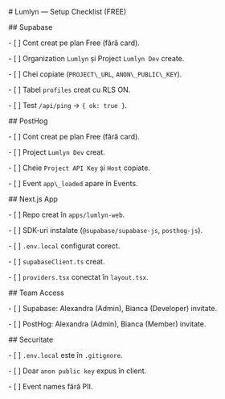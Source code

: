 \# Lumlyn — Setup Checklist (FREE)



\## Supabase

\- \[ ] Cont creat pe plan Free (fără card).

\- \[ ] Organization `Lumlyn` și Project `Lumlyn Dev` create.

\- \[ ] Chei copiate (`PROJECT\_URL`, `ANON\_PUBLIC\_KEY`).

\- \[ ] Tabel `profiles` creat cu RLS ON.

\- \[ ] Test `/api/ping` → `{ ok: true }`.



\## PostHog

\- \[ ] Cont creat pe plan Free (fără card).

\- \[ ] Project `Lumlyn Dev` creat.

\- \[ ] Cheie `Project API Key` și `Host` copiate.

\- \[ ] Event `app\_loaded` apare în Events.



\## Next.js App

\- \[ ] Repo creat în `apps/lumlyn-web`.

\- \[ ] SDK-uri instalate (`@supabase/supabase-js`, `posthog-js`).

\- \[ ] `.env.local` configurat corect.

\- \[ ] `supabaseClient.ts` creat.

\- \[ ] `providers.tsx` conectat în `layout.tsx`.



\## Team Access

\- \[ ] Supabase: Alexandra (Admin), Bianca (Developer) invitate.

\- \[ ] PostHog: Alexandra (Admin), Bianca (Member) invitate.



\## Securitate

\- \[ ] `.env.local` este în `.gitignore`.

\- \[ ] Doar `anon public key` expus în client.

\- \[ ] Event names fără PII.



